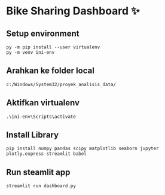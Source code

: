 # Bike Sharing Dashboard ✨

## Setup environment
```
py -m pip install --user virtualenv
py -m venv ini-env
```
## Arahkan ke folder local
```
c:/Windows/System32/proyek_analisis_data/
```
## Aktifkan virtualenv
```
.\ini-env\Scripts\activate
```
## Install Library
```
pip install numpy pandas scipy matplotlib seaborn jupyter plotly.express streamlit babel
```

## Run steamlit app
```
streamlit run dashboard.py
```
